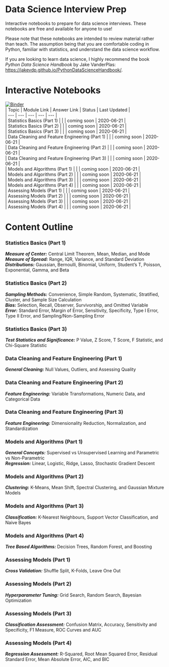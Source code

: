 # Data Science Interview Prep  
 Interactive notebooks to prepare for data science interviews. These notebooks are free and available for anyone to use!  

Please note that these notebooks are intended to review material rather than teach. The assumption being that you are comfortable coding in Python, familiar with statistics, and understand the data science workflow.  

If you are looking to learn data science, I highly recommend the book *Python Data Science Handbook* by Jake VanderPlas: https://jakevdp.github.io/PythonDataScienceHandbook/.  

# Interactive Notebooks  
[![Binder](https://mybinder.org/badge_logo.svg)](https://mybinder.org/v2/gh/mellamomark/data-science-interview-prep/master)  
| Topic | Module Link | Answer Link | Status | Last Updated |  
| --- | --- | --- | --- | --- |  
| Statistics Basics (Part 1) | | | coming soon | 2020-06-21 |  
| Statistics Basics (Part 2) | | | coming soon | 2020-06-21 |  
| Statistics Basics (Part 3) | | | coming soon | 2020-06-21 |  
| Data Cleaning and Feature Engineering (Part 1) | | | coming soon | 2020-06-21 |  
| Data Cleaning and Feature Engineering (Part 2) | | | coming soon | 2020-06-21 |  
| Data Cleaning and Feature Engineering (Part 3) | | | coming soon | 2020-06-21 |  
| Models and Algorithms (Part 1) | | | coming soon | 2020-06-21 |  
| Models and Algorithms (Part 2) | | | coming soon | 2020-06-21 |  
| Models and Algorithms (Part 3) | | | coming soon | 2020-06-21 |  
| Models and Algorithms (Part 4) | | | coming soon | 2020-06-21 |  
| Assessing Models (Part 1) | | | coming soon | 2020-06-21 |  
| Assessing Models (Part 2) | | | coming soon | 2020-06-21 |  
| Assessing Models (Part 3) | | | coming soon | 2020-06-21 |  
| Assessing Models (Part 4) | | | coming soon | 2020-06-21 |  

# Content Outline  
### Statistics Basics (Part 1)  
***Measure of Center:*** Central Limit Theorem, Mean, Median, and Mode  
***Measure of Spread:*** Range, IQR, Variance, and Standard Deviation  
***Distributions:*** Gaussian, Bernoulli, Binomial, Uniform, Student’s T, Poisson, Exponential, Gamma, and Beta  

### Statistics Basics (Part 2)  
***Sampling Methods:*** Convenience, Simple Random, Systematic, Stratified, Cluster, and Sample Size Calculation  
***Bias:*** Selection, Recall, Observer, Survivorship, and Omitted Variable  
***Error:*** Standard Error, Margin of Error, Sensitivity, Specificity, Type I Error, Type II Error, and Sampling/Non-Sampling Error  

### Statistics Basics (Part 3)  
***Test Statistics and Significance:*** P Value, Z Score, T Score, F Statistic, and Chi-Square Statistic  

### Data Cleaning and Feature Engineering (Part 1)  
***General Cleaning:*** Null Values, Outliers, and Assessing Quality  

### Data Cleaning and Feature Engineering (Part 2)  
***Feature Engineering:*** Variable Transformations, Numeric Data, and Categorical Data  

### Data Cleaning and Feature Engineering (Part 3)  
***Feature Engineering:*** Dimensionality Reduction, Normalization, and Standardization  

### Models and Algorithms (Part 1)  
***General Concepts:*** Supervised vs Unsupervised Learning and Parametric vs Non-Parametric  
***Regression:*** Linear, Logistic, Ridge, Lasso, Stochastic Gradient Descent  

### Models and Algorithms (Part 2)  
***Clustering:*** K-Means, Mean Shift, Spectral Clustering, and Gaussian Mixture Models  

### Models and Algorithms (Part 3)  
***Classification:*** K-Nearest Neighbours, Support Vector Classification, and Naive Bayes  

### Models and Algorithms (Part 4)  
***Tree Based Algorithms:*** Decision Trees, Random Forest, and Boosting  

### Assessing Models (Part 1)  
***Cross Validation:*** Shuffle Split, K-Folds, Leave One Out  

### Assessing Models (Part 2)  
***Hyperparameter Tuning:*** Grid Search, Random Search, Bayesian Optimization  

### Assessing Models (Part 3)  
***Classification Assessment:*** Confusion Matrix, Accuracy, Sensitivity and Specificity, F1 Measure, ROC Curves and AUC  

### Assessing Models (Part 4)  
***Regression Assessment:*** R-Squared, Root Mean Squared Error, Residual Standard Error, Mean Absolute Error, AIC, and BIC  